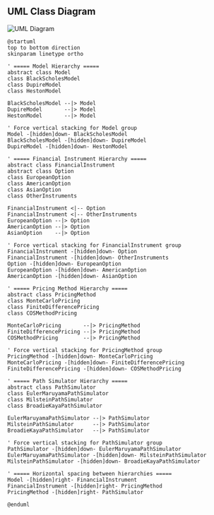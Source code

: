 ## UML Class Diagram

![UML Diagram](www.plantuml.com/plantuml/png/XLN1Rjim3BthAtJRoN-m3LtR5Hc680Do77PGP2Oc8ai6HQ_8q8yVN2jkn4YmJz7Z8wd7HySFaGtns3l5OT0Sz24mXrwtI60PWrVnZ7umP7hjq0DV1j21k0jAVT9VfaTlGmjERn38aEqkCwhC8J8Pozew4-DCKlFlHsViUM-xu23Uui_ZW0HpEPsm3KGEVcQfkqJTD6zVK-qiUtfkWwbCCJWfUGbaGVy5OhJ6wSZ6dj6Vz35GqdUYC0ugTVtTOTk2_zE6LzyKz4X4fYIfykAIbgbVvls2tdYBnkaVFZADFNXU6_-Iyv4YARlXtU_vy7saC83n6VYj1q8hmOW2sN47zD4dAbNehZ-_DSsrPpqkI-NtcarCHRBRYL341TSw2wruNxXPseHIHBYtg5jdIfrpggG9L_AZ90ktygCWPoukY_QBq4w3s09teLrRiSIUoUhwrdk69qCkfAXQrX4Pdl5u109l8Oy-xVPpbIkixkhSlCIYSQLqYIhxw7hLbJN9o6b1CapCkp2OEqIcr6PMmMMw57jZi-5Exx4VdU50QpPFx8My_5iueAsXyM9wKo9iqKK6zANO8mNJ8lmq5v6gwcMJHHczs6CnLB9hNSli5VipSh8_nuGPTMLrqR98PQX5LAPMPxuinIOG_WkU9wc3UL-e0_0hWDTTMX24E9FbLv7mr75J_EOKC9adNYQjyhDWIwCUmBTZx_u3)

```plantuml
@startuml
top to bottom direction
skinparam linetype ortho

' ===== Model Hierarchy =====
abstract class Model
class BlackScholesModel
class DupireModel  
class HestonModel

BlackScholesModel --|> Model
DupireModel       --|> Model
HestonModel       --|> Model

' Force vertical stacking for Model group
Model -[hidden]down- BlackScholesModel
BlackScholesModel -[hidden]down- DupireModel
DupireModel -[hidden]down- HestonModel

' ===== Financial Instrument Hierarchy =====
abstract class FinancialInstrument
abstract class Option
class EuropeanOption
class AmericanOption
class AsianOption
class OtherInstruments

FinancialInstrument <|-- Option
FinancialInstrument <|-- OtherInstruments
EuropeanOption --|> Option
AmericanOption --|> Option
AsianOption    --|> Option

' Force vertical stacking for FinancialInstrument group
FinancialInstrument -[hidden]down- Option
FinancialInstrument -[hidden]down- OtherInstruments
Option -[hidden]down- EuropeanOption
EuropeanOption -[hidden]down- AmericanOption
AmericanOption -[hidden]down- AsianOption

' ===== Pricing Method Hierarchy =====
abstract class PricingMethod
class MonteCarloPricing
class FiniteDifferencePricing
class COSMethodPricing

MonteCarloPricing       --|> PricingMethod
FiniteDifferencePricing --|> PricingMethod
COSMethodPricing        --|> PricingMethod

' Force vertical stacking for PricingMethod group
PricingMethod -[hidden]down- MonteCarloPricing
MonteCarloPricing -[hidden]down- FiniteDifferencePricing
FiniteDifferencePricing -[hidden]down- COSMethodPricing

' ===== Path Simulator Hierarchy =====
abstract class PathSimulator
class EulerMaruyamaPathSimulator
class MilsteinPathSimulator
class BroadieKayaPathSimulator

EulerMaruyamaPathSimulator --|> PathSimulator
MilsteinPathSimulator      --|> PathSimulator
BroadieKayaPathSimulator   --|> PathSimulator

' Force vertical stacking for PathSimulator group
PathSimulator -[hidden]down- EulerMaruyamaPathSimulator
EulerMaruyamaPathSimulator -[hidden]down- MilsteinPathSimulator
MilsteinPathSimulator -[hidden]down- BroadieKayaPathSimulator

' ===== Horizontal spacing between hierarchies =====
Model -[hidden]right- FinancialInstrument
FinancialInstrument -[hidden]right- PricingMethod  
PricingMethod -[hidden]right- PathSimulator

@enduml
```
